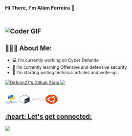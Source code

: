 ### Hi There, I'm Alâm Ferreira 👋
<h2 align="left">
  <abc>
  <br>
    <img src="https://media.giphy.com/media/SWoSkN6DxTszqIKEqv/giphy.gif" alt="Coder GIF" width="500">
 </abc>
</h2>

### <h2 align="left">👨🏻‍💻 About Me:</h2>

- 💻 I’m currently working on Cyber Defende
- 📙 I’m currently learning Offensive and defensive security
- 📝 I'm starting writing technical articles and write-up

<a href="https://github.com/ferreiralam">
<img align="center" src="https://github-readme-stats.vercel.app/api?username=ferreiralam&show_icons=true&line_height=21&theme=react" alt="Defcon27's Github Stats" />
<img align="center" src="https://github-readme-stats.vercel.app/api/top-langs/?username=ferreiralam&theme=react&line_height=27&layout=compact" />
</p>
<div style="display: inline_block"><br>
  <img align="Center" alt="Alam-Python" height="30" width="40" src="https://raw.githubusercontent.com/devicons/devicon/master/icons/python/python-original-wordmark.svg">
  <img align="Center" alt="Alam-Bash" height="30" width="40" src="https://raw.githubusercontent.com/devicons/devicon/master/icons/bash/bash-original.svg">
  <img align="Center" alt="Alam-Bash" height="30" width="40" src="https://raw.githubusercontent.com/devicons/devicon/master/icons/atom/atom-original-wordmark.svg">
  <img align="Center" alt="Alam-Bash" height="30" width="40" src="https://raw.githubusercontent.com/github/explore/master/topics/ubuntu/ubuntu.png">
</div>

###
<h2 align="left">:heart: Let's get connected:</h2>
<div>
  <a href=https://www.linkedin.com/in/ferreiralam" target="_blank"><img src="https://img.shields.io/badge/LinkedIn-0077B5?style=for-the-badge&logo=linkedin&logoColor=white" target="_blank"></a>
</div>

